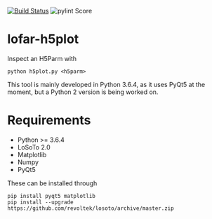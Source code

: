 [![Build Status](https://travis-ci.org/tikk3r/lofar-h5plot.svg?branch=master)](https://travis-ci.org/tikk3r/lofar-h5plot)
![pylint Score](https://mperlet.github.io/pybadge/badges/7.49.svg)

# lofar-h5plot
Inspect an H5Parm with

    python h5plot.py <h5parm>

This tool is mainly developed in Python 3.6.4, as it uses PyQt5 at the moment, but a Python 2 version is being worked on.
# Requirements
* Python >= 3.6.4
* LoSoTo 2.0
* Matplotlib
* Numpy
* PyQt5

These can be installed through

    pip install pyqt5 matplotlib
    pip install --upgrade https://github.com/revoltek/losoto/archive/master.zip
